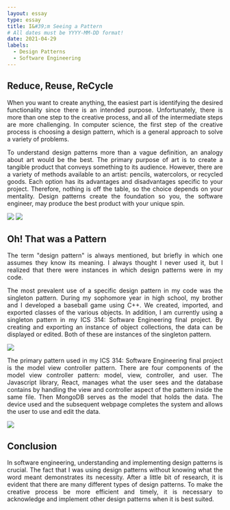 ```yaml
---
layout: essay
type: essay
title: I&#39;m Seeing a Pattern
# All dates must be YYYY-MM-DD format!
date: 2021-04-29
labels:
  - Design Patterns
  - Software Engineering
---
```


## Reduce, Reuse, ReCycle
  <p align="justify"> When you want to create anything, the easiest part is identifying the desired functionality since there is an intended purpose. Unfortunately, there is more than one step to the creative process, and all of the intermediate steps are more challenging. In computer science, the first step of the creative process is choosing a design pattern, which is a general approach to solve a variety of problems.  </p>    

  <p align="justify"> To understand design patterns more than a vague definition, an analogy about art would be the best. The primary purpose of art is to create a tangible product that conveys something to its audience. However, there are a variety of methods available to an artist: pencils, watercolors, or recycled goods. Each option has its advantages and disadvantages specific to your project. Therefore, nothing is off the table, so the choice depends on your mentality. Design patterns create the foundation so you, the software engineer, may produce the best product with your unique spin.  </p>    

<div class="ui medium centered images">
  <img class="ui image" src="../images/recycle-table.jpeg">
  <img class="ui image" src="../images/paint.jpeg">
</div>

## Oh! That was a Pattern

<p align="justify"> The term "design pattern" is always mentioned, but briefly in which one assumes they know its meaning. I always thought I never used it, but I realized that there were instances in which design patterns were in my code. </p>    

<p align="justify"> The most prevalent use of a specific design pattern in my code was the singleton pattern. During my sophomore year in high school, my brother and I developed a baseball game using C++. We created, imported, and exported classes of the various objects. In addition, I am currently using a singleton pattern in my ICS 314: Software Engineering final project. By creating and exporting an instance of object collections, the data can be displayed or edited. Both of these are instances of the singleton pattern. </p>    

  <img class="ui medium centered image" src="../images/singleton-pattern.png"> 

  <p align="justify"> The primary pattern used in my ICS 314: Software Engineering final project is the model view controller pattern. There are four components of the model view controller pattern: model, view, controller, and user. The Javascript library, React, manages what the user sees and the database contains by handling the view and controller aspect of the pattern inside the same file. Then MongoDB serves as the model that holds the data. The device used and the subsequent webpage completes the system and allows the user to use and edit the data.  </p>    

  <img class="ui medium centered image" src="../images/mvc-pattern.png">

## Conclusion

<p align="justify"> In software engineering, understanding and implementing design patterns is crucial. The fact that I was using design patterns without knowing what the word meant demonstrates its necessity. After a little bit of research, it is evident that there are many different types of design patterns. To make the creative process be more efficient and timely, it is necessary to acknowledge and implement other design patterns when it is best suited. </p>    


